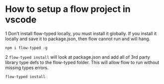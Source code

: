 # How to setup a flow project in vscode

1 Don't install flow-typed locally, you must install it globally. If you install it locally and save it to package.json, then flow cannot run and will hang.

`npm i flow-typed -g`

2 `flow-typed install` will look at package.json and add all of 3rd party library type defs to the flow-typed folder. This will allow flow to run without missing types errors.

`flow-typed install`
